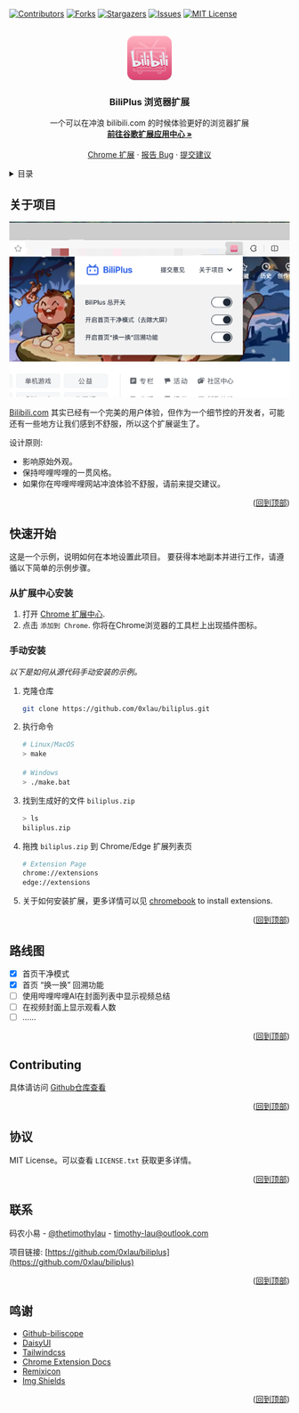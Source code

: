 <a name="readme-top"></a>


<!-- PROJECT SHIELDS -->
[![Contributors][contributors-shield]][contributors-url]
[![Forks][forks-shield]][forks-url]
[![Stargazers][stars-shield]][stars-url]
[![Issues][issues-shield]][issues-url]
[![MIT License][license-shield]][license-url]



<!-- PROJECT LOGO -->
<br />
<div align="center">
  <a href="https://github.com/0xlau/biliplus">
    <img src="img/logo_128.png" alt="Logo" width="80" height="80">
  </a>

  <h3 align="center">BiliPlus 浏览器扩展</h3>

  <p align="center">
    一个可以在冲浪 bilibili.com 的时候体验更好的浏览器扩展
    <br />
    <a href="https://chrome.google.com/webstore/detail/liddcdcjkpeaiblhebgihpmcaknpgbgk"><strong>前往谷歌扩展应用中心 »</strong></a>
    <br />
    <br />
    <a href="https://chrome.google.com/webstore/detail/liddcdcjkpeaiblhebgihpmcaknpgbgk">Chrome 扩展</a>
    ·
    <a href="https://github.com/0xlau/biliplus/issues">报告 Bug</a>
    ·
    <a href="https://github.com/0xlau/biliplus/issues">提交建议</a>
  </p>
</div>



<!-- TABLE OF CONTENTS -->
<details>
  <summary>目录</summary>
  <ol>
    <li>
      <a href="#about-the-project">关于项目</a>
    </li>
    <li>
      <a href="#getting-started">快速开始</a>
      <ul>
        <li><a href="#install-from-web-store">从扩展中心安装</a></li>
        <li><a href="#manual-installation">手动安装</a></li>
      </ul>
    </li>
    <li><a href="#roadmap">路线图</a></li>
    <li><a href="#contributing">贡献</a></li>
    <li><a href="#license">协议</a></li>
    <li><a href="#contact">联系</a></li>
    <li><a href="#acknowledgments">鸣谢</a></li>
  </ol>
</details>



<!-- ABOUT THE PROJECT -->
## 关于项目

<div align="center">
  <img src="img/screenshot.png"/>
</div>

[Bilibili.com](https://bilibili.com) 其实已经有一个完美的用户体验，但作为一个细节控的开发者，可能还有一些地方让我们感到不舒服，所以这个扩展诞生了。

设计原则:
* 影响原始外观。
* 保持哔哩哔哩的一贯风格。
* 如果你在哔哩哔哩网站冲浪体验不舒服，请前来提交建议。

<p align="right">(<a href="#readme-top">回到顶部</a>)</p>

<!-- GETTING STARTED -->
## 快速开始

这是一个示例，说明如何在本地设置此项目。
要获得本地副本并进行工作，请遵循以下简单的示例步骤。

### 从扩展中心安装

1. 打开 [Chrome 扩展中心](https://chrome.google.com/webstore/detail/liddcdcjkpeaiblhebgihpmcaknpgbgk).
2. 点击 `添加到 Chrome`.
你将在Chrome浏览器的工具栏上出现插件图标。

### 手动安装

_以下是如何从源代码手动安装的示例。_

1. 克隆仓库
   ```sh
   git clone https://github.com/0xlau/biliplus.git
   ```
2. 执行命令
   ```sh
   # Linux/MacOS
   > make

   # Windows
   > ./make.bat
   ```
3. 找到生成好的文件 `biliplus.zip`
   ```sh
   > ls
   biliplus.zip
   ```
4. 拖拽 `biliplus.zip` 到 Chrome/Edge 扩展列表页
    ```sh
    # Extension Page
    chrome://extensions
    edge://extensions
    ```
5. 关于如何安装扩展，更多详情可以见 [chromebook](https://support.google.com/chromebook/topic/3415446) to install extensions.

<p align="right">(<a href="#readme-top">回到顶部</a>)</p>

<!-- ROADMAP -->
## 路线图

- [x] 首页干净模式
- [x] 首页 “换一换” 回溯功能
- [ ] 使用哔哩哔哩AI在封面列表中显示视频总结
- [ ] 在视频封面上显示观看人数
- [ ] ......

<p align="right">(<a href="#readme-top">回到顶部</a>)</p>

<!-- CONTRIBUTING -->
## Contributing

具体请访问 [Github仓库查看](https://github.com/0xlau/biliplus)

<p align="right">(<a href="#readme-top">回到顶部</a>)</p>



<!-- LICENSE -->
## 协议

MIT License。可以查看 `LICENSE.txt` 获取更多详情。

<p align="right">(<a href="#readme-top">回到顶部</a>)</p>



<!-- CONTACT -->
## 联系

码农小易 - [@thetimothylau](https://twitter.com/thetimothylau) - timothy-lau@outlook.com

项目链接: [https://github.com/0xlau/biliplus](https://github.com/0xlau/biliplus)

<p align="right">(<a href="#readme-top">回到顶部</a>)</p>



<!-- ACKNOWLEDGMENTS -->
## 鸣谢

* [Github-biliscope](https://github.com/gaogaotiantian/biliscope)
* [DaisyUI](https://daisyui.com/)
* [Tailwindcss](https://tailwindcss.com/)
* [Chrome Extension Docs](https://developer.chrome.com/docs/extensions)
* [Remixicon](https://remixicon.com/)
* [Img Shields](https://shields.io)

<p align="right">(<a href="#readme-top">回到顶部</a>)</p>



<!-- MARKDOWN LINKS & IMAGES -->
<!-- https://www.markdownguide.org/basic-syntax/#reference-style-links -->
[contributors-shield]: https://img.shields.io/github/contributors/0xlau/biliplus.svg?style=for-the-badge
[contributors-url]: https://github.com/0xlau/biliplus/graphs/contributors
[forks-shield]: https://img.shields.io/github/forks/0xlau/biliplus.svg?style=for-the-badge
[forks-url]: https://github.com/0xlau/biliplus/network/members
[stars-shield]: https://img.shields.io/github/stars/0xlau/biliplus.svg?style=for-the-badge
[stars-url]: https://github.com/0xlau/biliplus/stargazers
[issues-shield]: https://img.shields.io/github/issues/0xlau/biliplus.svg?style=for-the-badge
[issues-url]: https://github.com/0xlau/biliplus/issues
[license-shield]: https://img.shields.io/github/license/0xlau/biliplus.svg?style=for-the-badge
[license-url]: https://github.com/0xlau/biliplus/blob/master/LICENSE.txt
[chrome-shield]: https://img.shields.io/badge/-Plugin_Download-black.svg?style=for-the-badge&colorB=555
[chrome-url]: https://chrome.com/
